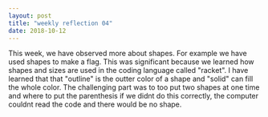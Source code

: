 ```yaml
---
layout: post
title: "weekly reflection 04"
date: 2018-10-12
---
```


This week, we have observed more about shapes. For example we have used shapes to make a flag. This was significant because we learned how shapes and sizes are used in the coding language called "racket". I have learned that that "outline" is the outter color of a shape and "solid" can fill the whole color. The challenging part was to too put two shapes at one time and where to put the parenthesis if we didnt do this correctly, the computer couldnt read the code and there would be no shape.  

